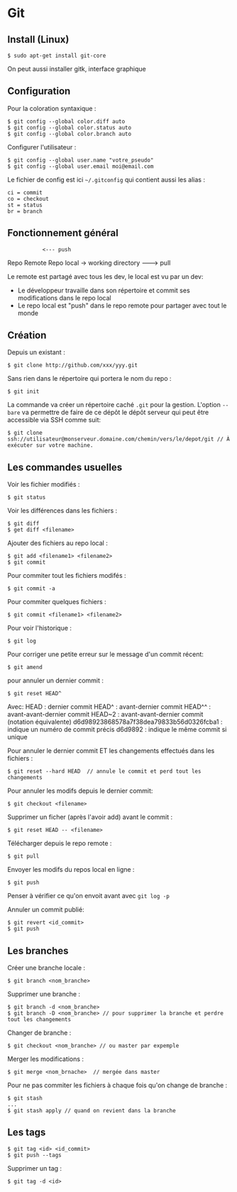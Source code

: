 # Git

## Install (Linux)

    $ sudo apt-get install git-core

On peut aussi installer gitk, interface graphique

## Configuration

Pour la coloration syntaxique :

    $ git config --global color.diff auto
    $ git config --global color.status auto
    $ git config --global color.branch auto

Configurer l'utilisateur :

    $ git config --global user.name "votre_pseudo"
    $ git config --global user.email moi@email.com

Le fichier de config est ici `~/.gitconfig` qui contient aussi les alias :

    ci = commit
    co = checkout
    st = status
    br = branch

## Fonctionnement général

               <--- push
Repo Remote                 Repo local -> working directory 
               ---> pull

Le remote est partagé avec tous les dev, le local est vu par un dev:

+ Le développeur travaille dans son répertoire et commit ses modifications dans le repo local
+ Le repo local est "push" dans le repo remote pour partager avec tout le monde

## Création

Depuis un existant :

    $ git clone http://github.com/xxx/yyy.git

Sans rien dans le répertoire qui portera le nom du repo :

    $ git init 

La commande va créer un répertoire caché `.git` pour la gestion.
L'option `--bare` va permettre de faire de ce dépôt le dépôt serveur qui peut être accessible via SSH comme suit:

    $ git clone ssh://utilisateur@monserveur.domaine.com/chemin/vers/le/depot/git // À exécuter sur votre machine.


## Les commandes usuelles

Voir les fichier modifiés :

    $ git status 

Voir les différences dans les fichiers :

    $ git diff
    $ get diff <filename>

Ajouter des fichiers au repo local :

    $ git add <filename1> <filename2>
    $ git commit

Pour commiter tout les fichiers modifés :

    $ git commit -a

Pour commiter quelques fichiers :

    $ git commit <filename1> <filename2>

Pour voir l'historique :

    $ git log

Pour corriger une petite erreur sur le message d'un commit récent:

    $ git amend

pour annuler un dernier commit :

    $ git reset HEAD^

Avec:
HEAD : dernier commit
HEAD^ : avant-dernier commit
HEAD^^ : avant-avant-dernier commit
HEAD~2 : avant-avant-dernier commit (notation équivalente)
d6d98923868578a7f38dea79833b56d0326fcba1 : indique un numéro de commit précis
d6d9892 : indique le même commit si unique

Pour annuler le dernier commit ET les changements effectués dans les fichiers :

    $ git reset --hard HEAD  // annule le commit et perd tout les changements

Pour annuler les modifs depuis le dernier commit:

    $ git checkout <filename>

Supprimer un ficher (après l'avoir add) avant le commit :

    $ git reset HEAD -- <filename>

Télécharger depuis le repo remote :

    $ git pull

Envoyer les modifs du repos local en ligne :

    $ git push

Penser à vérifier ce qu'on envoit avant avec `git log -p`

Annuler un commit publié:

    $ git revert <id_commit>
    $ git push

## Les branches

Créer une branche locale :

    $ git branch <nom_branche>

Supprimer une branche :

    $ git branch -d <nom_branche>
    $ git branch -D <nom_branche> // pour supprimer la branche et perdre tout les changements

Changer de branche :

    $ git checkout <nom_branche> // ou master par expemple

Merger les modifications :

    $ git merge <nom_brnache>  // mergée dans master

Pour ne pas commiter les fichiers à chaque fois qu'on change de branche :

    $ git stash
    ...
    $ git stash apply // quand on revient dans la branche

## Les tags

    $ git tag <id> <id_commit>
    $ git push --tags

Supprimer un tag :

    $ git tag -d <id>